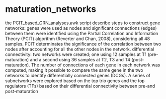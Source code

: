 # maturation_networks
the PCIT_based_GRN_analyses.awk script describe steps to construct gene networks:
genes were used as nodes and significant connections (edges) between them were identified using the Partial Correlation and Information Theory (PCIT) algorithm (Reverter and Chan, 2008), considering all 48 samples. PCIT determinates the significance of the correlation between two nodes after accounting for all the other nodes in the network. 
differential connectivity:
two networks were created; one using 12 samples at T1 (pre-maturation) and a second using 36 samples at T2, T3 and T4 (post-maturation). The number of connections of each gene in each network was computed, making it possible to compare the same gene in the two networks to identify differentially connected genes (DCGs). A series of subnetworks were explored based on the top trio genes and the top regulators (TFs) based on their differential connectivity between pre-and post-maturation
